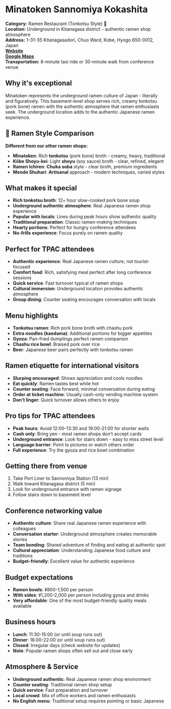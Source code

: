 # Minatoken Sannomiya Kokashita

**Category:** Ramen Restaurant (Tonkotsu Style) 🍜  
**Location:** Underground in Kitanagasa district - authentic ramen shop atmosphere  
**Address:** 1-31-35 Kitanagasadori, Chuo Ward, Kobe, Hyogo 650-0012, Japan  
**[Website](https://minatokensannomiyakoukashita.foodre.jp/)**  
**[Google Maps](https://maps.app.goo.gl/s22Dsifx4XcT8JK76)**  
**Transportation:** 8-minute taxi ride or 30-minute walk from conference venue  

## Why it's exceptional

Minatoken represents the underground ramen culture of Japan - literally and figuratively. This basement-level shop serves rich, creamy tonkotsu (pork bone) ramen with the authentic atmosphere that ramen enthusiasts seek. The underground location adds to the authentic Japanese ramen experience.

## **🥢 Ramen Style Comparison**
**Different from our other ramen shops:**
- **Minatoken**: Rich **tonkotsu** (pork bone) broth - creamy, heavy, traditional  
- **Kōbe Shoyu-kei**: Light **shoyu** (soy sauce) broth - clear, refined, elegant  
- **Ramen Ichiren**: **Chuka soba** style - clear broth, premium ingredients  
- **Mendo Shuhari**: **Artisanal** approach - modern techniques, varied styles  

## What makes it special

- **Rich tonkotsu broth**: 12+ hour slow-cooked pork bone soup
- **Underground authentic atmosphere**: Real Japanese ramen shop experience
- **Popular with locals**: Lines during peak hours show authentic quality
- **Traditional preparation**: Classic ramen-making techniques
- **Hearty portions**: Perfect for hungry conference attendees
- **No-frills experience**: Focus purely on ramen quality

## Perfect for TPAC attendees

- **Authentic experience**: Real Japanese ramen culture, not tourist-focused
- **Comfort food**: Rich, satisfying meal perfect after long conference sessions
- **Quick service**: Fast turnover typical of ramen shops
- **Cultural immersion**: Underground location provides authentic atmosphere
- **Group dining**: Counter seating encourages conversation with locals

## Menu highlights

- **Tonkotsu ramen**: Rich pork bone broth with chashu pork
- **Extra noodles (kaedama)**: Additional portions for bigger appetites
- **Gyoza**: Pan-fried dumplings perfect ramen companion
- **Chashu rice bowl**: Braised pork over rice
- **Beer**: Japanese beer pairs perfectly with tonkotsu ramen

## Ramen etiquette for international visitors

- **Slurping encouraged**: Shows appreciation and cools noodles
- **Eat quickly**: Ramen tastes best while hot
- **Counter seating**: Face forward, minimal conversation during eating
- **Order at ticket machine**: Usually cash-only vending machine system
- **Don't linger**: Quick turnover allows others to enjoy

## Pro tips for TPAC attendees

- **Peak hours**: Avoid 12:00-13:30 and 19:00-21:00 for shorter waits
- **Cash only**: Bring yen - most ramen shops don't accept cards
- **Underground entrance**: Look for stairs down - easy to miss street level
- **Language barrier**: Point to pictures or watch others order
- **Full experience**: Try the gyoza and rice bowl combination

## Getting there from venue

1. Take Port Liner to Sannomiya Station (13 min)
2. Walk toward Kitanagasa district (5 min)
3. Look for underground entrance with ramen signage
4. Follow stairs down to basement level

## Conference networking value

- **Authentic culture**: Share real Japanese ramen experience with colleagues
- **Conversation starter**: Underground atmosphere creates memorable stories
- **Team bonding**: Shared adventure of finding and eating at authentic spot
- **Cultural appreciation**: Understanding Japanese food culture and traditions
- **Budget-friendly**: Excellent value for authentic experience

## Budget expectations

- **Ramen bowls**: ¥800-1,500 per person
- **With sides**: ¥1,200-2,000 per person including gyoza and drinks
- **Very affordable**: One of the most budget-friendly quality meals available

## Business hours

- **Lunch**: 11:30-15:00 (or until soup runs out)
- **Dinner**: 18:00-22:00 (or until soup runs out)
- **Closed**: Irregular days (check website for updates)
- **Note**: Popular ramen shops often sell out and close early

## Atmosphere & Service

- **Underground authentic**: Real Japanese ramen shop environment
- **Counter seating**: Traditional ramen shop setup
- **Quick service**: Fast preparation and turnover
- **Local crowd**: Mix of office workers and ramen enthusiasts
- **No English menu**: Traditional setup requires pointing or basic Japanese